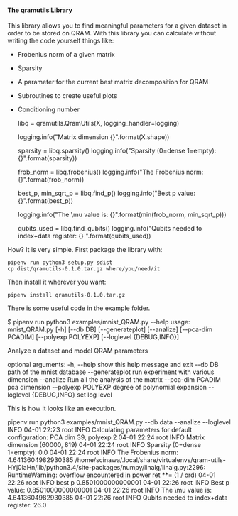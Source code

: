 #### The qramutils Library

This library allows you to find meaningful parameters for a given dataset in order to be stored on QRAM.
With this library you can calculate without writing the code yourself things like: 
- Frobenius norm of a given matrix
- Sparsity
- A parameter for the current best matrix decomposition for QRAM
- Subroutines to create useful plots
- Conditioning number

    libq = qramutils.QramUtils(X, logging_handler=logging)

    logging.info("Matrix dimension {}".format(X.shape))

    sparsity = libq.sparsity()
    logging.info("Sparsity (0=dense 1=empty): {}".format(sparsity))

    frob_norm = libq.frobenius()
    logging.info("The Frobenius norm: {}".format(frob_norm))

    best_p, min_sqrt_p = libq.find_p()
    logging.info("Best p value: {}".format(best_p))

    logging.info("The \\mu value is: {}".format(min(frob_norm, min_sqrt_p)))

    qubits_used = libq.find_qubits()
    logging.info("Qubits needed to index+data register: {} ".format(qubits_used))


How? It is very simple. First package the library with:

    pipenv run python3 setup.py sdist
    cp dist/qramutils-0.1.0.tar.gz where/you/need/it

Then install it wherever you want:

    pipenv install qramutils-0.1.0.tar.gz 

There is some useful code in the example folder.

$ pipenv run python3 examples/mnist_QRAM.py --help
usage: mnist_QRAM.py [-h] [--db DB] [--generateplot] [--analize]
                     [--pca-dim PCADIM] [--polyexp POLYEXP]
                     [--loglevel {DEBUG,INFO}]

Analyze a dataset and model QRAM parameters

optional arguments:
  -h, --help            show this help message and exit
  --db DB               path of the mnist database
  --generateplot        run experiment with various dimension
  --analize             Run all the analysis of the matrix
  --pca-dim PCADIM      pca dimension
  --polyexp POLYEXP     degree of polynomial expansion
  --loglevel {DEBUG,INFO}
                        set log level

This is how it looks like an execution.



pipenv run python3 examples/mnist_QRAM.py --db data --analize --loglevel INFO
04-01 22:23 root INFO     Calculating parameters for default configuration: PCA dim 39, polyexp 2
04-01 22:24 root INFO     Matrix dimension (60000, 819)
04-01 22:24 root INFO     Sparsity (0=dense 1=empty): 0.0
04-01 22:24 root INFO     The Frobenius norm: 4.6413604982930385
/home/scinawa/.local/share/virtualenvs/qram-utils-HYj0laHn/lib/python3.4/site-packages/numpy/linalg/linalg.py:2296: RuntimeWarning: overflow encountered in power
  ret **= (1 / ord)
04-01 22:26 root INFO     best p 0.8501000000000001
04-01 22:26 root INFO     Best p value: 0.8501000000000001
04-01 22:26 root INFO     The \mu value is: 4.6413604982930385
04-01 22:26 root INFO     Qubits needed to index+data register: 26.0

